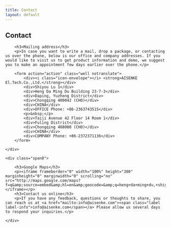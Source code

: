 ```yaml
---
title: Contact
layout: default
---
```


<div class="row-fluid">
	<div class="span12">
		<h2>Contact</h2>
	</div>
</div>

<div class="row-fluid">
	<div class="span4">
		
		<h3>Mailing address</h3>
		<p>In case you want to write a mail, drop a package, or contacting us over the phone, below is our office and company addresses. If you would like to visit us to get product information and demo, we suggest you to make an appointment few days earlier over the phone.</p>
	
		<form action="action" class="well notranslate">
			<div><i class="icon-envelope"></i> <strong>AISENKE El.Tech.Co.,Ltd.</strong></div>
			<div>Shiyou Lu 1</div>
			<div>Heng Da Ming Du Building 23-7-3</div>
			<div>Daping, Yuzhong District</div>
			<div>Chongqing 400042 (CHO)</div>
			<div>CHINA</div>
			<div>OFFICE Phone: +86-2363743515</div>
			<p>&nbsp;</p>
			<div>Taiji Avenue 42 Floor 14 Room 1</div>
			<div>Fuling District</div>
			<div>Chongqing 408000 (CHO)</div>
			<div>CHINA</div>
			<div>COMPANY Phone: +86-2372371136</div>
		</form>

	</div>
	
	<div class="span8">

		<h3>Google Maps</h3>
		<p><iframe frameborder="0" width="100%" height="300" marginheight="0" marginwidth="0" scrolling="no" src="http://maps.google.com/maps?f=q&amp;source=embed&amp;hl=en&amp;geocode=&amp;q=heng+da+ming+du,+shiyoulu,+chongqing,+china&amp;sll=29.54098,106.510649&amp;sspn=0.010641,0.01929&amp;ie=UTF8&amp;hq=heng+da+ming+du,&amp;hnear=Shiyoulu&amp;t=m&amp;cid=1666171603130163058&amp;ll=29.546513,106.513095&amp;spn=0.011051,0.039697&amp;z=15&amp;output=embed"></iframe></p>
		<h3>Contact us online</h3>
		<p>If you have any feedback, questions or thoughts to share, you can reach us at <a href="mailto:info@aisenke.com"><span class="label label-info">info@aisenke.com</span></a> Please allow us several days to respond your inquiries.</p>

	</div>
</div>
